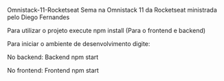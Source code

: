Omnistack-11-Rocketseat
Sema na Omnistack 11 da Rocketseat ministrada pelo Diego Fernandes

Para utilizar o projeto execute npm install (Para o frontend e backend)


Para iniciar o ambiente de desenvolvimento digite:

No backend:
Backend npm start

No frontend:
Frontend npm start

